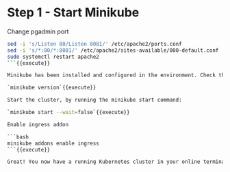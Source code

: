 # Step 1 - Start Minikube

Change pgadmin port

```bash
sed -i 's/Listen 80/Listen 8081/' /etc/apache2/ports.conf
sed -i 's/*:80/*:8081/' /etc/apache2/sites-available/000-default.conf
sudo systemctl restart apache2
```{{execute}}

Minikube has been installed and configured in the environment. Check that it is properly installed, by running the minikube version command:

`minikube version`{{execute}}

Start the cluster, by running the minikube start command:

`minikube start --wait=false`{{execute}}

Enable ingress addon

```bash
minikube addons enable ingress
```{{execute}}

Great! You now have a running Kubernetes cluster in your online terminal. Minikube started a virtual machine for you, and a Kubernetes cluster is now running in that VM.
